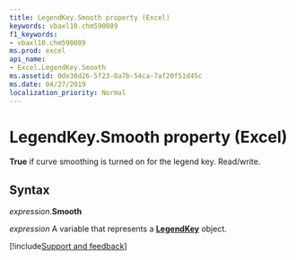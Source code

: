 ```yaml
---
title: LegendKey.Smooth property (Excel)
keywords: vbaxl10.chm590089
f1_keywords:
- vbaxl10.chm590089
ms.prod: excel
api_name:
- Excel.LegendKey.Smooth
ms.assetid: 0de38d26-5f23-8a7b-54ca-7af20f51d45c
ms.date: 04/27/2019
localization_priority: Normal
---
```



# LegendKey.Smooth property (Excel)

**True** if curve smoothing is turned on for the legend key. Read/write.


## Syntax

_expression_.**Smooth**

_expression_ A variable that represents a **[LegendKey](excel.legendkey(object).md)** object.




[!include[Support and feedback](~/includes/feedback-boilerplate.md)]